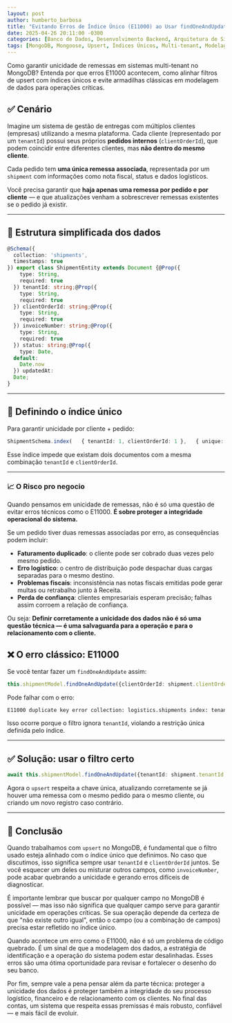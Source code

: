 ```yaml
---
layout: post
author: humberto_barbosa
title: "Evitando Erros de Índice Único (E11000) ao Usar findOneAndUpdate com upsert no Mongoose"
date: 2025-04-26 20:11:00 -0300
categories: [Banco de Dados, Desenvolvimento Backend, Arquitetura de Sistemas, Boas Práticas de Programação, Gestão de Entregas]
tags: [MongoDB, Mongoose, Upsert, Índices Únicos, Multi-tenant, Modelagem de Dados, E11000, findOneAndUpdate, Boas Práticas, Node.js]
---
```


Como garantir unicidade de remessas em sistemas multi-tenant no MongoDB? Entenda por que erros E11000 acontecem, como alinhar filtros de upsert com índices únicos e evite armadilhas clássicas em modelagem de dados para operações críticas.

## ✅ Cenário

Imagine um sistema de gestão de entregas com múltiplos clientes (empresas) utilizando a mesma plataforma. Cada cliente (representado por um `tenantId`) possui seus próprios **pedidos internos** (`clientOrderId`), que podem coincidir entre diferentes clientes, mas **não dentro do mesmo cliente**.

Cada pedido tem **uma única remessa associada**, representada por um `shipment` com informações como nota fiscal, status e dados logísticos.

Você precisa garantir que **haja apenas uma remessa por pedido e por cliente** — e que atualizações venham a sobrescrever remessas existentes se o pedido já existir.

---

## 💾 Estrutura simplificada dos dados

```typescript
@Schema({
  collection: 'shipments',
  timestamps: true
}) export class ShipmentEntity extends Document {@Prop({
    type: String,
    required: true
  }) tenantId: string;@Prop({
    type: String,
    required: true
  }) clientOrderId: string;@Prop({
    type: String,
    required: true
  }) invoiceNumber: string;@Prop({
    type: String,
    required: true
  }) status: string;@Prop({
    type: Date,
  default:
    Date.now
  }) updatedAt:
  Date;
}
```

---

## 🔐 Definindo o índice único

Para garantir unicidade por cliente + pedido:

```typescript
ShipmentSchema.index(   { tenantId: 1, clientOrderId: 1 },   { unique: true }, );
```

Esse índice impede que existam dois documentos com a mesma combinação `tenantId` e `clientOrderId`.

---
### 📈 O Risco pro negocio

Quando pensamos em unicidade de remessas, não é só uma questão de evitar erros técnicos como o E11000.
**É sobre proteger a integridade operacional do sistema.**

Se um pedido tiver duas remessas associadas por erro, as consequências podem incluir:

- **Faturamento duplicado**: o cliente pode ser cobrado duas vezes pelo mesmo pedido.
- **Erro logístico**: o centro de distribuição pode despachar duas cargas separadas para o mesmo destino.
- **Problemas fiscais**: inconsistência nas notas fiscais emitidas pode gerar multas ou retrabalho junto à Receita.
- **Perda de confiança**: clientes empresariais esperam precisão; falhas assim corroem a relação de confiança.


Ou seja:
**Definir corretamente a unicidade dos dados não é só uma questão técnica — é uma salvaguarda para a operação e para o relacionamento com o cliente.**

## ❌ O erro clássico: E11000

Se você tentar fazer um `findOneAndUpdate` assim:

```typescript
this.shipmentModel.findOneAndUpdate({clientOrderId: shipment.clientOrderId, invoiceNumber: shipment.invoiceNumber}, { $set: shipment }, { new: true, upsert: true });
```

Pode falhar com o erro:

```bash
E11000 duplicate key error collection: logistics.shipments index: tenantId_1_clientOrderId_1 dup key: { tenantId: "tenantA", clientOrderId: "12345" }
```

Isso ocorre porque o filtro ignora `tenantId`, violando a restrição única definida pelo índice.

---

## ✅ Solução: usar o filtro certo

```ts
await this.shipmentModel.findOneAndUpdate({tenantId: shipment.tenantId,clientOrderId: shipment.clientOrderId}, { $set: shipment }, { new: true, upsert: true } );
```

Agora o `upsert` respeita a chave única, atualizando corretamente se já houver uma remessa com o mesmo pedido para o mesmo cliente, ou criando um novo registro caso contrário.

---

## 🧠 Conclusão

Quando trabalhamos com `upsert` no MongoDB, é fundamental que o filtro usado esteja alinhado com o índice único que definimos. No caso que discutimos, isso significa sempre usar `tenantId` e `clientOrderId` juntos. Se você esquecer um deles ou misturar outros campos, como `invoiceNumber`, pode acabar quebrando a unicidade e gerando erros difíceis de diagnosticar.

É importante lembrar que buscar por qualquer campo no MongoDB é possível — mas isso não significa que qualquer campo serve para garantir unicidade em operações críticas. Se sua operação depende da certeza de que "não existe outro igual", então o campo (ou a combinação de campos) precisa estar refletido no índice único.

Quando acontece um erro como o E11000, não é só um problema de código quebrado. É um sinal de que a modelagem dos dados, a estratégia de identificação e a operação do sistema podem estar desalinhadas. Esses erros são uma ótima oportunidade para revisar e fortalecer o desenho do seu banco.

Por fim, sempre vale a pena pensar além da parte técnica: proteger a unicidade dos dados é proteger também a integridade do seu processo logístico, financeiro e de relacionamento com os clientes. No final das contas, um sistema que respeita essas premissas é mais robusto, confiável — e mais fácil de evoluir.
